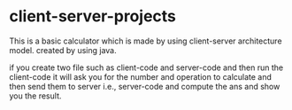 # client-server-projects
This is a basic calculator which is made by using client-server architecture model.
created by using java.

if you create two file such as client-code and server-code and then run the client-code it will ask you for the number and operation to 
calculate and then send them to server i.e., server-code and compute the ans and show you the result.

